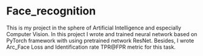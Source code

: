# Face_recognition
This is my project in the sphere of Artificial Intelligence and especially Computer Vision. In this project I wrote and trained neural network based on PyTorch framework with using pretrained network ResNet. Besides, I wrote Arc_Face Loss and Identification rate TPR@FPR metric for this task.
